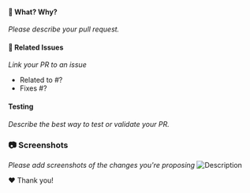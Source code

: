 <!--
NOTE: We are in the middle of a big redesign of the frontend.
That could mean that your PR will not get through on the next few months.
Please see https://github.com/decidim/decidim/discussions/9512
-->

#### :tophat: What? Why?
*Please describe your pull request.*

#### :pushpin: Related Issues
*Link your PR to an issue*
- Related to #?
- Fixes #?

#### Testing
*Describe the best way to test or validate your PR.*

### :camera: Screenshots
*Please add screenshots of the changes you're proposing*
![Description](URL)

:hearts: Thank you!
